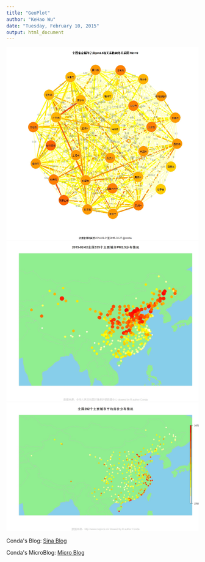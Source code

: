 ```yaml
---
title: "GeoPlot"
author: "KeHao Wu"
date: "Tuesday, February 10, 2015"
output: html_document
---
```

!["pm 2.5"](pm2.5Network.1.jpeg "pm 2.5")
!["pm 2.5"](pm2.5.jpeg "pm 2.5")
!["Real Estate"](RealEstate.jpeg "Real Estate")
<p>Conda's Blog: <a href="http://blog.sina.com.cn/wherefree">Sina Blog</a></p>
<p>Conda's MicroBlog: <a href="http://weibo.com/wukehao">Micro Blog</a></p>
